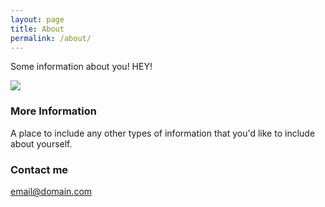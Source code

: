 ```yaml
---
layout: page
title: About
permalink: /about/
---
```


Some information about you! HEY!

![]( mrmccormack.github.io/images/Shrekcharacter.jpg )

### More Information

A place to include any other types of information that you'd like to include about yourself.

### Contact me

[email@domain.com](mailto:email@domain.com)
